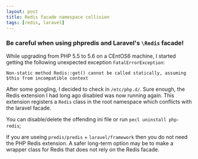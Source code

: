 ```yaml
---
layout: post
title: Redis facade namespace collision
tags: [redis, laravel]
---
```


### Be careful when using phpredis and Laravel's `\Redis` facade!

While upgrading from PHP 5.5 to 5.6 on a CEntOS6 machine, I started getting the following unexpected exception `FatalErrorException`:

```
Non-static method Redis::get() cannot be called statically, assuming $this from incompatible context
```

After some googling, I decided to check in `/etc/php.d/`. Sure enough, the Redis extension I had long ago disabled was now running again.
This extension registers a `Redis` class in the root namespace which conflicts with the laravel facade. 

You can disable/delete the offending ini file or run `pecl uninstall php-redis`;

If you are useing `predis/predis` + `laravel/framework` then you do not need the PHP Redis extension. A safer long-term option may be to
make a wrapper class for Redis that does not rely on the Redis facade.

